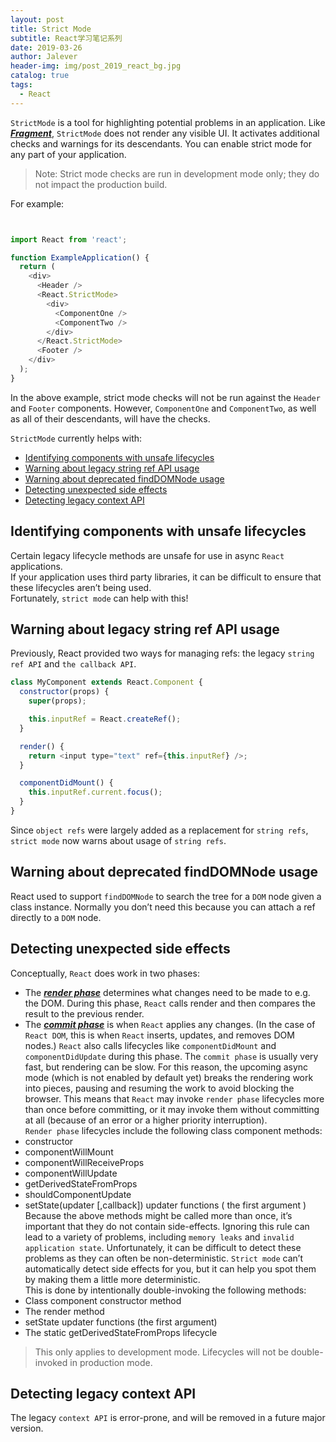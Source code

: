 ```yaml
---
layout: post
title: Strict Mode
subtitle: React学习笔记系列
date: 2019-03-26
author: Jalever
header-img: img/post_2019_react_bg.jpg
catalog: true
tags:
  - React
---
```


`StrictMode` is a tool for highlighting potential problems in an application.
Like <ins>***Fragment***</ins>, `StrictMode` does not render any visible UI.
It activates additional checks and warnings for its descendants.
You can enable strict mode for any part of your application. 

> Note: Strict mode checks are run in development mode only; they do not impact the production build.

For example: 
```javascript


import React from 'react';

function ExampleApplication() {
  return (
    <div>
      <Header />
      <React.StrictMode>
        <div>
          <ComponentOne />
          <ComponentTwo />
        </div>
      </React.StrictMode>
      <Footer />
    </div>
  );
}
```
In the above example, strict mode checks will not be run against the `Header` and `Footer` components. However, `ComponentOne` and `ComponentTwo`, as well as all of their descendants, will have the checks.

`StrictMode` currently helps with:
- [Identifying components with unsafe lifecycles](#identifying-components-with-unsafe-lifecycles)
- [Warning about legacy string ref API usage](#warning-about-legacy-string-ref-api-usage)
- [Warning about deprecated findDOMNode usage](#warning-about-deprecated-finddomnode-usage)
- [Detecting unexpected side effects](#detecting-unexpected-side-effects)
- [Detecting legacy context API](#detecting-legacy-context-api)

## Identifying components with unsafe lifecycles
Certain legacy lifecycle methods are unsafe for use in async `React` applications. <br>
If your application uses third party libraries, it can be difficult to ensure that these lifecycles aren’t being used. <br>
Fortunately, `strict mode` can help with this! <br>

## Warning about legacy string ref API usage
Previously, React provided two ways for managing refs: the legacy `string ref API` and `the callback API`. 
```javascript
class MyComponent extends React.Component {
  constructor(props) {
    super(props);

    this.inputRef = React.createRef();
  }

  render() {
    return <input type="text" ref={this.inputRef} />;
  }

  componentDidMount() {
    this.inputRef.current.focus();
  }
}
```
Since `object refs` were largely added as a replacement for `string refs`, `strict mode` now warns about usage of `string refs`.

## Warning about deprecated findDOMNode usage
React used to support `findDOMNode` to search the tree for a `DOM` node given a class instance. Normally you don’t need this because you can attach a ref directly to a `DOM` node.

## Detecting unexpected side effects
Conceptually, `React` does work in two phases:
- The <ins>***render phase***</ins> determines what changes need to be made to e.g. the DOM. During this phase, `React` calls render and then compares the result to the previous render.
- The <ins>***commit phase***</ins> is when `React` applies any changes. (In the case of `React DOM`, this is when `React` inserts, updates, and removes DOM nodes.) `React` also calls lifecycles like `componentDidMount` and `componentDidUpdate` during this phase.
The `commit phase` is usually very fast, but rendering can be slow. For this reason, the upcoming async mode (which is not enabled by default yet) breaks the rendering work into pieces, pausing and resuming the work to avoid blocking the browser. This means that `React` may invoke `render phase` lifecycles more than once before committing, or it may invoke them without committing at all (because of an error or a higher priority interruption).<br>
`Render phase` lifecycles include the following class component methods:
- constructor
- componentWillMount
- componentWillReceiveProps
- componentWillUpdate
- getDerivedStateFromProps
- shouldComponentUpdate
- setState(updater [,callback]) updater functions ( the first argument )
Because the above methods might be called more than once, it’s important that they do not contain side-effects. Ignoring this rule can lead to a variety of problems, including `memory leaks` and `invalid application state`. Unfortunately, it can be difficult to detect these problems as they can often be non-deterministic.
`Strict mode` can’t automatically detect side effects for you, but it can help you spot them by making them a little more deterministic. <br/>
This is done by intentionally double-invoking the following methods:
- Class component constructor method
- The render method
- setState updater functions (the first argument)
- The static getDerivedStateFromProps lifecycle

> This only applies to development mode. Lifecycles will not be double-invoked in production mode.

## Detecting legacy context API
The legacy `context API` is error-prone, and will be removed in a future major version.



